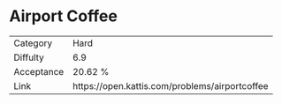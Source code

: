 # Airport Coffee

<table>
    <tr>
        <td>Category</td>
        <td>Hard</td>
    </tr>
    <tr>
        <td>Diffulty</td>
        <td>6.9</td>
    </tr>
    <tr>
        <td>Acceptance</td>
        <td>20.62 %</td>
    </tr>
    <tr>
        <td>Link</td>
        <td>https://open.kattis.com/problems/airportcoffee</td>
    </tr>
</table>